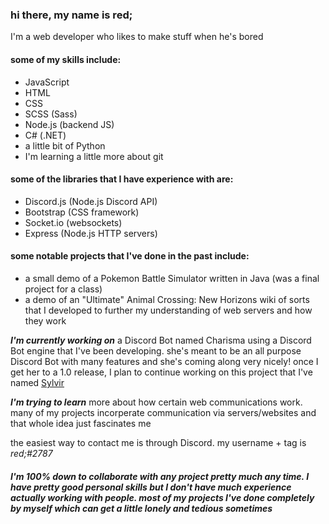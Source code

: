### hi there, my name is red;

I'm a web developer who likes to make stuff when he's bored

#### some of my skills include:
- JavaScript
- HTML
- CSS
- SCSS (Sass)
- Node.js (backend JS)
- C# (.NET)
- a little bit of Python
- I'm learning a little more about git

#### some of the libraries that I have experience with are:
- Discord.js (Node.js Discord API)
- Bootstrap (CSS framework)
- Socket.io (websockets)
- Express (Node.js HTTP servers)

#### some notable projects that I've done in the past include:
- a small demo of a Pokemon Battle Simulator written in Java (was a final project for a class)
- a demo of an "Ultimate" Animal Crossing: New Horizons wiki of sorts that I developed to further my understanding of web servers and how they work

***I'm currently working on*** a Discord Bot named Charisma using a Discord Bot engine that I've been developing. she's meant to be an all purpose Discord Bot with many features and she's coming along very nicely! once I get her to a 1.0 release, I plan to continue working on this project that I've named [Sylvir](https://github.com/shadeRed/sylvir)

***I'm trying to learn*** more about how certain web communications work. many of my projects incorperate communication via servers/websites and that whole idea just fascinates me

the easiest way to contact me is through Discord. my username + tag is *red;#2787*

##### I'm 100% down to collaborate with any project pretty much any time. I have pretty good personal skills but I don't have much experience actually working with people. most of my projects I've done completely by myself which can get a little lonely and tedious sometimes
